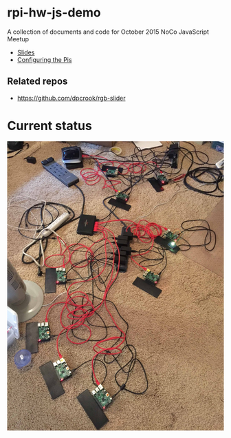 # rpi-hw-js-demo
A collection of documents and code for October 2015 NoCo JavaScript Meetup

 - [Slides](http://dpcrook.github.io/rpi-hw-js-demo/)
 - [Configuring the Pis](doc/Configure_Raspian.md)

## Related repos

- https://github.com/dpcrook/rgb-slider

# Current status

![Installing and testing on demo Raspberry Pi](doc/images/Installing_stuff_and_testing.jpeg)

